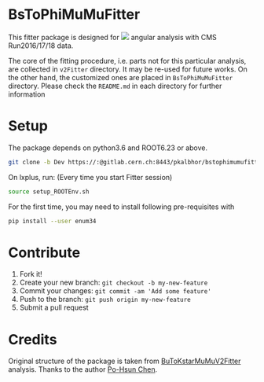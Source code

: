 # BsToPhiMuMuFitter

This fitter package is designed for ![](http://latex.codecogs.com/svg.latex?B_{s}^{0}\rightarrow{\Phi^{0}\mu\mu}) angular analysis with CMS Run2016/17/18 data.

The core of the fitting procedure, i.e. parts not for this particular analysis, are collected in `v2Fitter` directory. It may be re-used for future works. On the other hand, the customized ones are placed in `BsToPhiMuMuFitter` directory. Please check the `README.md` in each directory for further information

# Setup
The package depends on python3.6 and ROOT6.23 or above.
```bash
git clone -b Dev https://:@gitlab.cern.ch:8443/pkalbhor/bstophimumufitter.git
```
On lxplus, run: (Every time you start Fitter session)

```bash
source setup_ROOTEnv.sh
```

For the first time, you may need to install following pre-requisites with

```bash
pip install --user enum34
```

# Contribute

1. Fork it!
2. Create your new branch: `git checkout -b my-new-feature`
3. Commit your changes: `git commit -am 'Add some feature'`
4. Push to the branch: `git push origin my-new-feature`
5. Submit a pull request 

# Credits
Original structure of the package is taken from [BuToKstarMuMuV2Fitter](https://github.com/pohsun/BuToKstarMuMuV2Fitter) analysis. 
Thanks to the author [Po-Hsun Chen](https://github.com/pohsun).
